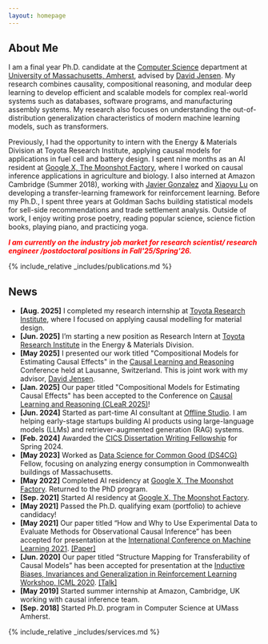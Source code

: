 ```yaml
---
layout: homepage
---
```


## About Me

I am a final year Ph.D. candidate at the [Computer Science](https://www.cics.umass.edu/) department at [University of Massachusetts, Amherst](https://www.umass.edu/), advised by [David Jensen](https://groups.cs.umass.edu/jensen/). My research combines causality, compositional reasoning, and modular deep learning to develop efficient and scalable models for complex real-world systems such as databases, software programs, and manufacturing assembly systems. My research also focuses on understanding the out-of-distribution generalization characteristics of modern machine learning models, such as transformers. 

Previously, I had the opportunity to intern with the Energy & Materials Division at Toyota Research Institute, applying causal models for applications in fuel cell and battery design. I spent nine months as an AI resident at [Google X, The Moonshot Factory](https://x.company/), where I worked on causal inference applications in agriculture and biology. I also interned at Amazon Cambridge (Summer 2018), working with [Javier Gonzalez](https://www.microsoft.com/en-us/research/people/jagonz/) and [Xiaoyu Lu](https://xiaoyulu2014.github.io/) on developing a transfer-learning framework for reinforcement learning. Before my Ph.D., I spent three years at Goldman Sachs building statistical models for sell-side recommendations and trade settlement analysis. Outside of work, I enjoy writing prose poetry, reading popular science, science fiction books, playing piano, and practicing yoga.

<span style="color:red">***I am currently on the industry job market for research scientist/ research engineer /postdoctoral positions in Fall'25/Spring'26.***</span>

{% include_relative _includes/publications.md %}

## News
- **[Aug. 2025]** I completed my research internship at [Toyota Research Institute](https://www.linkedin.com/company/toyota-research-institute/posts/?feedView=all), where I focused on applying causal modelling for material design. 
- **[Jun. 2025]** I’m starting a new position as Research Intern at [Toyota Research Institute](https://www.linkedin.com/company/toyota-research-institute/posts/?feedView=all) in the Energy & Materials Division. 
- **[May 2025]** I presented our work titled "Compositional Models for Estimating Causal Effects" in the [Causal Learning and Reasoning](https://www.cclear.cc/2025) Conference held at Lausanne, Switzerland. This is joint work with my advisor, [David Jensen](https://groups.cs.umass.edu/jensen/). 
- **[Jan. 2025]** Our paper titled "Compositional Models for Estimating Causal Effects" has been accepted to the Conference on [Causal Learning and Reasoning (CLeaR 2025)](https://www.cclear.cc/2025)!
- **[Jun. 2024]** Started as part-time AI consultant at [Offline Studio](https://www.offlinestudio.com/). I am helping early-stage startups building AI products using large-language models (LLMs) and retriever-augmented generation (RAG) systems.
- **[Feb. 2024]** Awarded the [CICS Dissertation Writing Fellowship](https://www.cics.umass.edu/news/spring-2024-dissertation-writing-fellowships) for Spring 2024.
- **[May 2023]** Worked as [Data Science for Common Good (DS4CG)](https://ds.cs.umass.edu/industry/data-science-common-good) Fellow, focusing on analyzing energy consumption in Commonwealth buildings of Massachusetts. 
- **[May 2022]** Completed AI residency at [Google X, The Moonshot Factory](https://x.company/). Returned to the PhD program. 
- **[Sep. 2021]** Started AI residency at [Google X, The Moonshot Factory](https://x.company/).
- **[May 2021]** Passed the Ph.D. qualifying exam (portfolio) to achieve candidacy!
- **[May 2021]** Our paper titled “How and Why to Use Experimental Data to Evaluate Methods for Observational Causal Inference” has been accepted for presentation at the  [International Conference on Machine Learning 2021](https://proceedings.mlr.press/v139/gentzel21a.html). [[Paper]](http://proceedings.mlr.press/v139/gentzel21a/gentzel21a.pdf)
- **[Jun. 2020]** Our paper titled “Structure Mapping for Transferability of Causal Models” has been accepted for presentation at the  [Inductive Biases, Invariances and Generalization in Reinforcement Learning Workshop, ICML 2020](https://biases-invariances-generalization.github.io/pdf/big_26.pdf). [[Talk]](https://slideslive.com/38931337/structure-mapping-for-transferability-of-causal-models)
- **[May 2019]** Started summer internship at Amazon, Cambridge, UK working with causal inference team.
- **[Sep. 2018]** Started Ph.D. program in Computer Science at UMass Amherst.

{% include_relative _includes/services.md %}
